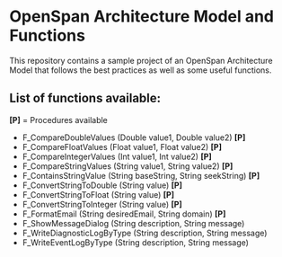 # OpenSpan Architecture Model and Functions

This repository contains a sample project of an OpenSpan Architecture Model that follows the best practices as well as some useful functions.

## List of functions available:

**[P]** = Procedures available

- F_CompareDoubleValues       (Double value1, Double value2) **[P]**
- F_CompareFloatValues        (Float value1, Float value2) **[P]**
- F_CompareIntegerValues      (Int value1, Int value2) **[P]**
- F_CompareStringValues       (String value1, String value2) **[P]**
- F_ContainsStringValue       (String baseString, String seekString) **[P]**
- F_ConvertStringToDouble     (String value) **[P]**
- F_ConvertStringToFloat      (String value) **[P]**
- F_ConvertStringToInteger    (String value) **[P]**
- F_FormatEmail               (String desiredEmail, String domain) **[P]**
- F_ShowMessageDialog         (String description, String message)
- F_WriteDiagnosticLogByType  (String description, String message)
- F_WriteEventLogByType       (String description, String message)

